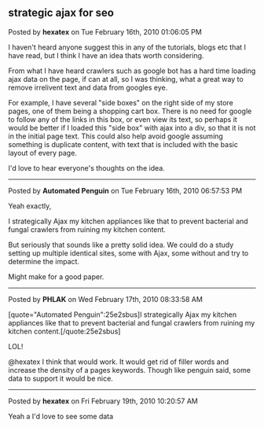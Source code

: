 ## strategic ajax for seo
Posted by **hexatex** on Tue February 16th, 2010 01:06:05 PM

I haven't heard anyone suggest this in any of the tutorials, blogs etc that I have read, but I think I have an idea thats worth considering.

From what I have heard crawlers such as google bot has a hard time loading ajax data on the page, if can at all, so I was thinking, what a great way to remove irrelivent text and data from googles eye.

For example, I have several &quot;side boxes&quot; on the right side of my store pages, one of them being a shopping cart box. There is no need for google to follow any of the links in this box, or even view its text, so perhaps it would be better if I loaded this &quot;side box&quot; with ajax into a div, so that it is not in the initial page text. This could also help avoid google assuming something is duplicate content, with text that is included with the basic layout of every page.

I'd love to hear everyone's thoughts on the idea.

--------------------------------------------------------------------------------

Posted by **Automated Penguin** on Tue February 16th, 2010 06:57:53 PM

Yeah exactly,

I strategically Ajax my kitchen appliances like that to prevent bacterial and fungal crawlers from ruining my kitchen content.

But seriously that sounds like a pretty solid idea. We could do a study setting up multiple identical sites, some with Ajax, some without and try to determine the impact.

Might make for a good paper.

--------------------------------------------------------------------------------

Posted by **PHLAK** on Wed February 17th, 2010 08:33:58 AM

[quote=&quot;Automated Penguin&quot;:25e2sbus]I strategically Ajax my kitchen appliances like that to prevent bacterial and fungal crawlers from ruining my kitchen content.[/quote:25e2sbus]

LOL!


@hexatex I think that would work.  It would get rid of filler words and increase the density of a pages keywords.  Though like penguin said, some data to support it would be nice.

--------------------------------------------------------------------------------

Posted by **hexatex** on Fri February 19th, 2010 10:20:57 AM

Yeah a I'd love to see some data
